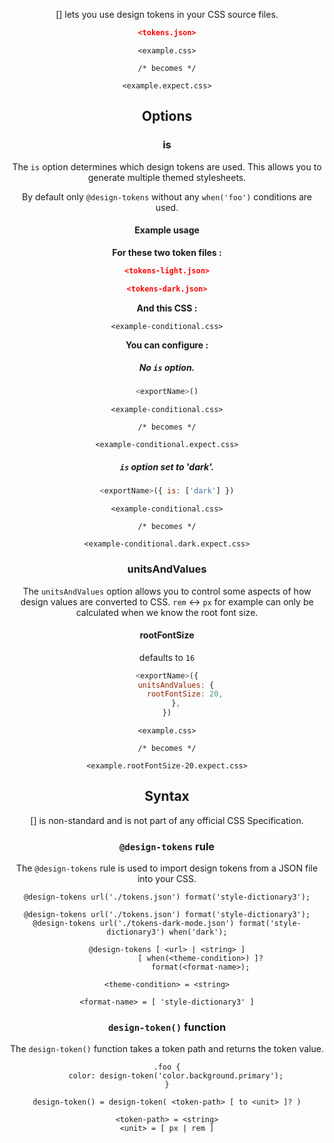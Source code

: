 <!-- Available Variables: -->
<!-- <humanReadableName> PostCSS Your Plugin -->
<!-- <exportName> postcssYourPlugin -->
<!-- <packageName> @csstools/postcss-your-plugin -->
<!-- <packagePath> plugins/postcss-your-plugin -->
<!-- <cssdbId> your-feature -->
<!-- <specUrl> https://www.w3.org/TR/css-color-4/#funcdef-color -->
<!-- <example.css> file contents for examples/example.css -->
<!-- <header> -->
<!-- <usage> usage instructions -->
<!-- <env-support> -->
<!-- <link-list> -->
<!-- to generate : npm run docs -->

<header>

[<humanReadableName>] lets you use design tokens in your CSS source files.

```json
<tokens.json>
```

```pcss
<example.css>

/* becomes */

<example.expect.css>
```

<usage>

<env-support>

## Options

### is

The `is` option determines which design tokens are used.
This allows you to generate multiple themed stylesheets.

By default only `@design-tokens` without any `when('foo')` conditions are used.

#### Example usage

**For these two token files :**

```json
<tokens-light.json>
```

```json
<tokens-dark.json>
```

**And this CSS :**

```pcss
<example-conditional.css>
```

**You can configure :**

##### No `is` option.

```js
<exportName>()
```

```pcss
<example-conditional.css>

/* becomes */

<example-conditional.expect.css>
```

##### `is` option set to 'dark'.

```js
<exportName>({ is: ['dark'] })
```

```pcss
<example-conditional.css>

/* becomes */

<example-conditional.dark.expect.css>
```

### unitsAndValues

The `unitsAndValues` option allows you to control some aspects of how design values are converted to CSS.
`rem` <-> `px` for example can only be calculated when we know the root font size.

#### rootFontSize

defaults to `16`

```js
<exportName>({
	unitsAndValues: {
		rootFontSize: 20,
	},
})
```

```pcss
<example.css>

/* becomes */

<example.rootFontSize-20.expect.css>
```

## Syntax

[<humanReadableName>] is non-standard and is not part of any official CSS Specification.

### `@design-tokens` rule

The `@design-tokens` rule is used to import design tokens from a JSON file into your CSS.

```pcss
@design-tokens url('./tokens.json') format('style-dictionary3');
```

```pcss
@design-tokens url('./tokens.json') format('style-dictionary3');
@design-tokens url('./tokens-dark-mode.json') format('style-dictionary3') when('dark');
```

```
@design-tokens [ <url> | <string> ]
               [ when(<theme-condition>) ]?
               format(<format-name>);

<theme-condition> = <string>

<format-name> = [ 'style-dictionary3' ]
```

### `design-token()` function

The `design-token()` function takes a token path and returns the token value.

```pcss
.foo {
	color: design-token('color.background.primary');
}
```

```
design-token() = design-token( <token-path> [ to <unit> ]? )

<token-path> = <string>
<unit> = [ px | rem ]
```

<link-list>
